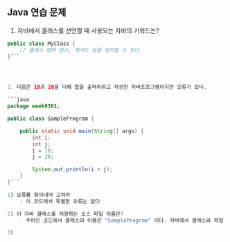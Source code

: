 ## Java 연습 문제

1. 자바에서 클래스를 선언할 때 사용되는 자바의 키워드는?

```java
public class MyClass {
    // 클래스 멤버 변수, 메서드 등을 정의할 수 있다.
}```




2. 다음은 10과 20을 더해 합을 출력하려고 작성한 자바프로그램이지만 오류가 있다.

```java
package week0301;

public class SampleProgram {

    public static void main(String[] args) {
        int i;
        int j;
        i = 10;
        j = 20;

        System.out.println(i + j);
    }
}```

1) 오류를 찾아내어 고쳐라
    - 이 코드에서 특별한 오류는 없다

2) 이 자바 클래스를 저장하는 소스 파일 이름은?
    - 주어진 코드에서 클래스의 이름은 "SampleProgram" 이다. 자바에서 클래스와 파일 이름을 맞추는 관례이기도 하다.

3)
